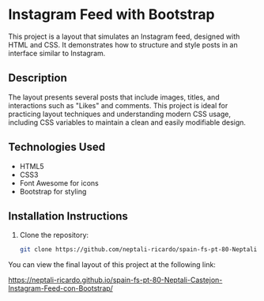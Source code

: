 # Instagram Feed with Bootstrap

This project is a layout that simulates an Instagram feed, designed with HTML and CSS. It demonstrates how to structure and style posts in an interface similar to Instagram.

## Description

The layout presents several posts that include images, titles, and interactions such as "Likes" and comments. This project is ideal for practicing layout techniques and understanding modern CSS usage, including CSS variables to maintain a clean and easily modifiable design.

## Technologies Used

- HTML5
- CSS3
- Font Awesome for icons
- Bootstrap for styling

## Installation Instructions

1. Clone the repository:
   ```bash
   git clone https://github.com/neptali-ricardo/spain-fs-pt-80-Neptali-Castejon-Instagram-Feed-con-Bootstrap.git

You can view the final layout of this project at the following link:

https://neptali-ricardo.github.io/spain-fs-pt-80-Neptali-Castejon-Instagram-Feed-con-Bootstrap/
